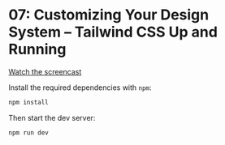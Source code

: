 # 07: Customizing Your Design System – Tailwind CSS Up and Running

[Watch the screencast](https://www.youtube.com/watch?v=0l0Gx8gWPHk)

Install the required dependencies with `npm`:

```sh
npm install
```

Then start the dev server:

```sh
npm run dev
```